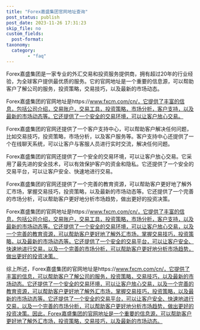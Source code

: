 ```yaml
---
title: "Forex嘉盛集团官网地址查询"
post_status: publish
post_date: 2023-11-26 17:31:23
skip_file: no
custom_fields: 
  post-format: 
taxonomy:
  category:
        - "faq"
---
```


Forex嘉盛集团是一家专业的外汇交易和投资服务提供商，拥有超过20年的行业经验，为全球客户提供最优质的服务。它的官网地址是一个重要的信息源，可以帮助客户了解公司的服务，投资策略，交易技巧，以及最新的市场动态。

Forex嘉盛集团的官网地址是https://www.fxcm.com/cn/，它提供了丰富的信息，包括公司介绍，交易账户，交易工具，投资策略，市场分析，客户支持，以及最新的市场动态等。它还提供了一个安全的交易环境，可以让客户放心交易。

Forex嘉盛集团的官网还提供了一个客户支持中心，可以帮助客户解决任何问题，比如交易技巧，投资策略，市场分析，以及客户服务等。客户支持中心还提供了一个在线聊天系统，可以让客户与客服人员进行实时交流，解决任何问题。

Forex嘉盛集团的官网还提供了一个安全的交易环境，可以让客户放心交易。它采用了最先进的安全技术，可以有效保护客户的资金和隐私。它还提供了一个安全的交易平台，可以让客户安全、快速地进行交易。

Forex嘉盛集团的官网还提供了一个完善的教育资源，可以帮助客户更好地了解外汇市场，掌握交易技巧，投资策略，以及最新的市场动态等。它还提供了一个完善的市场分析，可以帮助客户更好地分析市场趋势，做出更好的投资决策。

Forex嘉盛集团的官网地址是https://www.fxcm.com/cn/，它提供了丰富的信息，包括公司介绍，交易账户，交易工具，投资策略，市场分析，客户支持，以及最新的市场动态等。它还提供了一个安全的交易环境，可以让客户放心交易，以及一个完善的教育资源，可以帮助客户更好地了解外汇市场，掌握交易技巧，投资策略，以及最新的市场动态等。它还提供了一个安全的交易平台，可以让客户安全、快速地进行交易，以及一个完善的市场分析，可以帮助客户更好地分析市场趋势，做出更好的投资决策。

综上所述，Forex嘉盛集团的官网地址是https://www.fxcm.com/cn/，它提供了丰富的信息，可以帮助客户了解公司的服务，投资策略，交易技巧，以及最新的市场动态。它还提供了一个安全的交易环境，可以让客户放心交易，以及一个完善的教育资源，可以帮助客户更好地了解外汇市场，掌握交易技巧，投资策略，以及最新的市场动态等。它还提供了一个安全的交易平台，可以让客户安全、快速地进行交易，以及一个完善的市场分析，可以帮助客户更好地分析市场趋势，做出更好的投资决策。因此，Forex嘉盛集团的官网地址是一个重要的信息源，可以帮助客户更好地了解外汇市场，投资策略，交易技巧，以及最新的市场动态。
